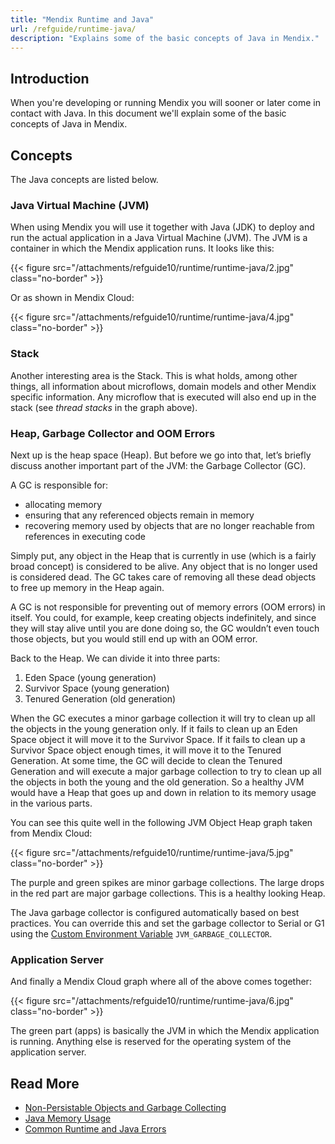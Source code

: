 ```yaml
---
title: "Mendix Runtime and Java"
url: /refguide/runtime-java/
description: "Explains some of the basic concepts of Java in Mendix."
---
```


## Introduction

When you're developing or running Mendix you will sooner or later come in contact with Java. In this document we'll explain some of the basic concepts of Java in Mendix.

## Concepts

The Java concepts are listed below.

### Java Virtual Machine (JVM)

When using Mendix you will use it together with Java (JDK) to deploy and run the actual application in a Java Virtual Machine (JVM). The JVM is a container in which the Mendix application runs. It looks like this:

{{< figure src="/attachments/refguide10/runtime/runtime-java/2.jpg" class="no-border" >}}

Or as shown in Mendix Cloud:

{{< figure src="/attachments/refguide10/runtime/runtime-java/4.jpg" class="no-border" >}}

### Stack

Another interesting area is the Stack. This is what holds, among other things, all information about microflows, domain models and other Mendix specific information. Any microflow that is executed will also end up in the stack (see *thread stacks* in the graph above).

### Heap, Garbage Collector and OOM Errors

Next up is the heap space (Heap). But before we go into that, let’s briefly discuss another important part of the JVM: the Garbage Collector (GC).

A GC is responsible for:

* allocating memory
* ensuring that any referenced objects remain in memory
* recovering memory used by objects that are no longer reachable from references in executing code

Simply put, any object in the Heap that is currently in use (which is a fairly broad concept) is considered to be alive. Any object that is no longer used is considered dead. The GC takes care of removing all these dead objects to free up memory in the Heap again.

A GC is not responsible for preventing out of memory errors (OOM errors) in itself. You could, for example, keep creating objects indefinitely, and since they will stay alive until you are done doing so, the GC wouldn’t even touch those objects, but you would still end up with an OOM error.

Back to the Heap. We can divide it into three parts:

1. Eden Space (young generation)
2. Survivor Space (young generation)
3. Tenured Generation (old generation)

When the GC executes a minor garbage collection it will try to clean up all the objects in the young generation only. If it fails to clean up an Eden Space object it will move it to the Survivor Space. If it fails to clean up a Survivor Space object enough times, it will move it to the Tenured Generation. At some time, the GC will decide to clean the Tenured Generation and will execute a major garbage collection to try to clean up all the objects in both the young and the old generation. So a healthy JVM would have a Heap that goes up and down in relation to its memory usage in the various parts.

You can see this quite well in the following JVM Object Heap graph taken from Mendix Cloud:

{{< figure src="/attachments/refguide10/runtime/runtime-java/5.jpg" class="no-border" >}}

The purple and green spikes are minor garbage collections. The large drops in the red part are major garbage collections. This is a healthy looking Heap.

The Java garbage collector is configured automatically based on best practices. You can override this and set the garbage collector to Serial or G1 using the [Custom Environment Variable](/developerportal/deploy/environments-details/#custom-environment-variables) `JVM_GARBAGE_COLLECTOR`.

### Application Server

And finally a Mendix Cloud graph where all of the above comes together:

{{< figure src="/attachments/refguide10/runtime/runtime-java/6.jpg" class="no-border" >}}

The green part (apps) is basically the JVM in which the Mendix application is running. Anything else is reserved for the operating system of the application server.

## Read More

* [Non-Persistable Objects and Garbage Collecting](/refguide/transient-objects-garbage-collecting/)
* [Java Memory Usage](/refguide/java-memory-usage/)
* [Common Runtime and Java Errors](/refguide/runtime-java-errors/)
